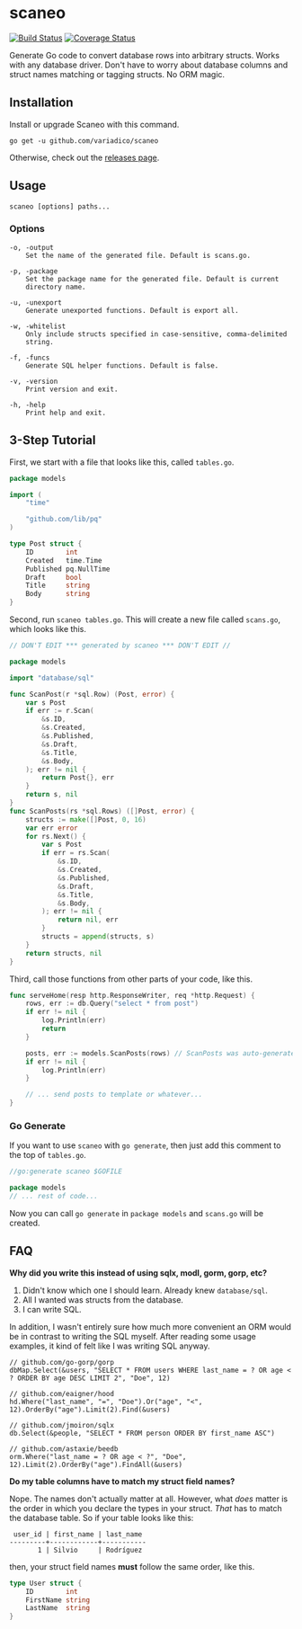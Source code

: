 # scaneo
[![Build Status](https://drone.io/github.com/variadico/scaneo/status.png)](https://drone.io/github.com/variadico/scaneo/latest)
[![Coverage Status](https://coveralls.io/repos/variadico/scaneo/badge.svg?branch=master)](https://coveralls.io/r/variadico/scaneo?branch=master)

Generate Go code to convert database rows into arbitrary structs.
Works with any database driver. Don't have to worry about database columns
and struct names matching or tagging structs. No ORM magic.

## Installation
Install or upgrade Scaneo with this command.
```
go get -u github.com/variadico/scaneo
```

Otherwise, check out the
[releases page](https://github.com/variadico/scaneo/releases/latest).

## Usage
```
scaneo [options] paths...
```

### Options
```
-o, -output
    Set the name of the generated file. Default is scans.go.

-p, -package
    Set the package name for the generated file. Default is current
    directory name.

-u, -unexport
    Generate unexported functions. Default is export all.

-w, -whitelist
    Only include structs specified in case-sensitive, comma-delimited
    string.

-f, -funcs
    Generate SQL helper functions. Default is false.

-v, -version
    Print version and exit.

-h, -help
    Print help and exit.
```

## 3-Step Tutorial
First, we start with a file that looks like this, called `tables.go`.
```go
package models

import (
	"time"

	"github.com/lib/pq"
)

type Post struct {
	ID        int
	Created   time.Time
	Published pq.NullTime
	Draft     bool
	Title     string
	Body      string
}
```

Second, run `scaneo tables.go`. This will create a new file called `scans.go`,
which looks like this.
```go
// DON'T EDIT *** generated by scaneo *** DON'T EDIT //

package models

import "database/sql"

func ScanPost(r *sql.Row) (Post, error) {
	var s Post
	if err := r.Scan(
		&s.ID,
		&s.Created,
		&s.Published,
		&s.Draft,
		&s.Title,
		&s.Body,
	); err != nil {
		return Post{}, err
	}
	return s, nil
}
func ScanPosts(rs *sql.Rows) ([]Post, error) {
	structs := make([]Post, 0, 16)
	var err error
	for rs.Next() {
		var s Post
		if err = rs.Scan(
			&s.ID,
			&s.Created,
			&s.Published,
			&s.Draft,
			&s.Title,
			&s.Body,
		); err != nil {
			return nil, err
		}
		structs = append(structs, s)
	}
	return structs, nil
}
```

Third, call those functions from other parts of your code, like this.
```go
func serveHome(resp http.ResponseWriter, req *http.Request) {
	rows, err := db.Query("select * from post")
	if err != nil {
		log.Println(err)
		return
	}

	posts, err := models.ScanPosts(rows) // ScanPosts was auto-generated!
	if err != nil {
		log.Println(err)
	}

	// ... send posts to template or whatever...
}
```

### Go Generate
If you want to use `scaneo` with `go generate`, then just add this comment to
the top of `tables.go`.
```go
//go:generate scaneo $GOFILE

package models
// ... rest of code...
```

Now you can call `go generate` in `package models` and `scans.go` will be
created.

## FAQ
**Why did you write this instead of using sqlx, modl, gorm, gorp, etc?**

1. Didn't know which one I should learn. Already knew `database/sql`.
2. All I wanted was structs from the database.
3. I can write SQL.

In addition, I wasn't entirely sure how much more convenient an ORM would be in
contrast to writing the SQL myself. After reading some usage examples, it kind
of felt like I was writing SQL anyway.
```
// github.com/go-gorp/gorp
dbMap.Select(&users, "SELECT * FROM users WHERE last_name = ? OR age < ? ORDER BY age DESC LIMIT 2", "Doe", 12)

// github.com/eaigner/hood
hd.Where("last_name", "=", "Doe").Or("age", "<", 12).OrderBy("age").Limit(2).Find(&users)

// github.com/jmoiron/sqlx
db.Select(&people, "SELECT * FROM person ORDER BY first_name ASC")

// github.com/astaxie/beedb
orm.Where("last_name = ? OR age < ?", "Doe", 12).Limit(2).OrderBy("age").FindAll(&users)
```

**Do my table columns have to match my struct field names?**

Nope. The names don't actually matter at all. However, what *does* matter is
the order in which you declare the types in your struct. *That* has to match
the database table. So if your table looks like this:

```
 user_id | first_name | last_name
---------+------------+-----------
       1 | Silvio     | Rodríguez
```

then, your struct field names **must** follow the same order, like this.

```go
type User struct {
	ID        int
	FirstName string
	LastName  string
}
```
